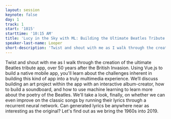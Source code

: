 ```yaml
---
layout: session
keynote: false
day: 1
track: 1
start: '1015'
starttime: '10:15 AM'
title: 'Lucy in the Sky with ML: Building the Ultimate Beatles Tribute App'
speaker-last-name: Looper
short-description: 'Twist and shout with me as I walk through the creation of the ultimate Beatles tribute app. Using Vue.js to build a native mobile app, you will learn about the challenges inherent in building this kind of app into a truly multimedia experience.'
---
```


Twist and shout with me as I walk through the creation of the ultimate Beatles tribute app, over 50 years after the British Invasion. Using Vue.js to build a native mobile app, you'll learn about the challenges inherent in building this kind of app into a truly multimedia experience. We’ll discuss building an art project within the app with an interactive album-creator, how to build a soundboard, and how to use machine learning to learn more about the poetry of the Beatles. We'll take a look, finally, on whether we can even improve on the classic songs by running their lyrics through a recurrent neural network. Can generated lyrics be anywhere near as interesting as the original? Let's find out as we bring the 1960s into 2019.
